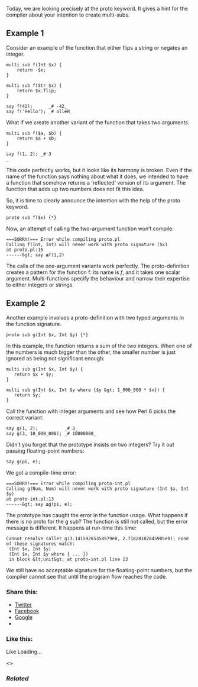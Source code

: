 Today, we are looking precisely at the proto keyword. It gives a hint for the compiler about your intention to create multi-subs.

## Example 1

Consider an example of the function that either flips a string or negates an integer.

	multi sub f(Int $x) {
	    return -$x;
	}

	multi sub f(Str $x) {
	    return $x.flip;
	}

	say f(42);      _# -42_
	say f('Hello'); _# olleH_

What if we create another variant of the function that takes two arguments.

	multi sub f($a, $b) {
	    return $a + $b;
	}

	say f(1, 2); _# 3
	_

This code perfectly works, but it looks like its harmony is broken. Even if the name of the function says nothing about what it does, we intended to have a function that somehow returns a ‘reflected’ version of its argument. The function that adds up two numbers does not fit this idea.

So, it is time to clearly announce the intention with the help of the proto keyword.

	proto sub f($x) {*}

Now, an attempt of calling the two-argument function won’t compile:

	===SORRY!=== Error while compiling proto.pl
	Calling f(Int, Int) will never work with proto signature ($x)
	at proto.pl:15
	------&gt; say ⏏f(1,2)

The calls of the one-argument variants work perfectly. The proto-definition creates a pattern for the function f: its name is _f_, and it takes one scalar argument. Multi-functions specify the behaviour and narrow their expertise to either integers or strings.

## Example 2

Another example involves a proto-definition with two typed arguments in the function signature.

	proto sub g(Int $x, Int $y) {*}

In this example, the function returns a sum of the two integers. When one of the numbers is much bigger than the other, the smaller number is just ignored as being not significant enough:

	multi sub g(Int $x, Int $y) {
	   return $x + $y;
	}

	multi sub g(Int $x, Int $y where {$y &gt; 1_000_000 * $x}) {
	   return $y;
	}

Call the function with integer arguments and see how Perl 6 picks the correct variant:

	say g(1, 2);          _# 3_
	say g(3, 10_000_000); _# 10000000_

Didn’t you forget that the prototype insists on two integers? Try it out passing floating-point numbers:

	say g(pi, e);

We got a compile-time error:

	===SORRY!=== Error while compiling proto-int.pl
	Calling g(Num, Num) will never work with proto signature (Int $x, Int $y)
	at proto-int.pl:13
	------&gt; say ⏏g(pi, e);

The prototype has caught the error in the function usage. What happens if there is no proto for the g sub? The function is still not called, but the error message is different. It happens at run-time this time:

	Cannot resolve caller g(3.14159265358979e0, 2.71828182845905e0); none of these signatures match:
	 (Int $x, Int $y)
	 (Int $x, Int $y where { ... })
	 in block &lt;unit&gt; at proto-int.pl line 13

We still have no acceptable signature for the floating-point numbers, but the compiler cannot see that until the program flow reaches the code.

### Share this:

* [Twitter][1]
* [Facebook][2]
* [Google][3]
*

### Like this:

Like Loading...

<>

### _Related_

  [1]: https://perl6.online/2017/12/21/the-proto-keyword/?share=twitter "Click to share on Twitter"
  [2]: https://perl6.online/2017/12/21/the-proto-keyword/?share=facebook "Click to share on Facebook"
  [3]: https://perl6.online/2017/12/21/the-proto-keyword/?share=google-plus-1 "Click to share on Google+"